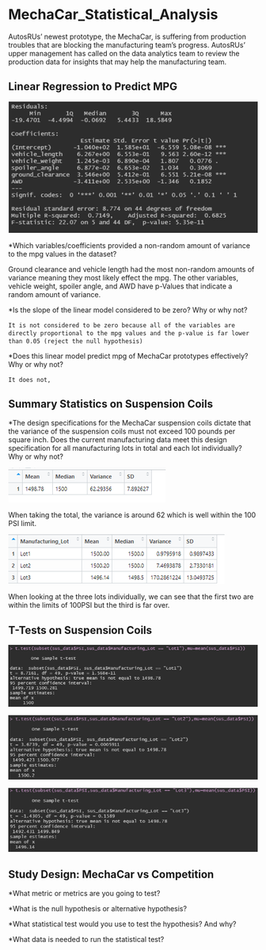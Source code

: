 # MechaCar_Statistical_Analysis
AutosRUs’ newest prototype, the MechaCar, is suffering from production troubles that are blocking the manufacturing team’s progress. AutosRUs’ upper management has called on the data analytics team to review the production data for insights that may help the manufacturing team.

## Linear Regression to Predict MPG

![Deliverable1](https://github.com/laurenneidhardt/MechaCar_Statistical_Analysis/blob/main/Deliverable1.PNG)

*Which variables/coefficients provided a non-random amount of variance to the mpg values in the dataset?
   
   Ground clearance and vehicle length had the most non-random amounts of variance meaning they most likely effect the mpg. The other variables, vehicle weight, spoiler angle, and AWD have p-Values that indicate a random amount of variance.


*Is the slope of the linear model considered to be zero? Why or why not? 
    
    It is not considered to be zero because all of the variables are directly proportional to the mpg values and the p-value is far lower than 0.05 (reject the null hypothesis)


*Does this linear model predict mpg of MechaCar prototypes effectively? Why or why not?
    
    It does not, 

## Summary Statistics on Suspension Coils
*The design specifications for the MechaCar suspension coils dictate that the variance of the suspension coils must not exceed 100 pounds per square inch. Does the current manufacturing data meet this design specification for all manufacturing lots in total and each lot individually? Why or why not?

![Deliverable2_TotalSummary](https://github.com/laurenneidhardt/MechaCar_Statistical_Analysis/blob/main/Deliverable2_TotalSummary.PNG)

When taking the total, the variance is around 62 which is well within the 100 PSI limit.


![Deliverable2_LotSummary](https://github.com/laurenneidhardt/MechaCar_Statistical_Analysis/blob/main/Deliverable2_LotSummary.PNG)

When looking at the three lots individually, we can see that the first two are within the limits of 100PSI but the third is far over.


## T-Tests on Suspension Coils


![TTEST_Lot1](https://github.com/laurenneidhardt/MechaCar_Statistical_Analysis/blob/main/TTEST_Lot1.PNG)

![TTEST_Lot2](https://github.com/laurenneidhardt/MechaCar_Statistical_Analysis/blob/main/TTEST_Lot2.PNG)

![TTESTLot3](https://github.com/laurenneidhardt/MechaCar_Statistical_Analysis/blob/main/TTESTLot3.PNG)
## Study Design: MechaCar vs Competition

*What metric or metrics are you going to test?

*What is the null hypothesis or alternative hypothesis?

*What statistical test would you use to test the hypothesis? And why?

*What data is needed to run the statistical test?
